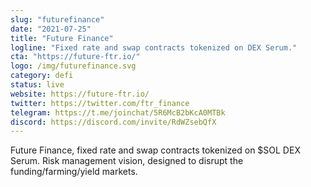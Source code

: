 ```yaml
---
slug: "futurefinance"
date: "2021-07-25"
title: "Future Finance"
logline: "Fixed rate and swap contracts tokenized on DEX Serum."
cta: "https://future-ftr.io/"
logo: /img/futurefinance.svg
category: defi
status: live
website: https://future-ftr.io/
twitter: https://twitter.com/ftr_finance
telegram: https://t.me/joinchat/5R6McB2bKcA0MTBk
discord: https://discord.com/invite/RdWZsebQfX
---
```


Future Finance, fixed rate and swap contracts tokenized on $SOL DEX Serum. Risk management vision, designed to disrupt the funding/farming/yield markets.
